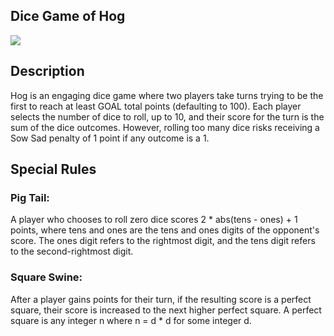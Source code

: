 ## Dice Game of Hog

<img src= />

## Description
<p> Hog is an engaging dice game where two players take turns trying to be the first to reach at least GOAL total points (defaulting to 100). 
  Each player selects the number of dice to roll, up to 10, and their score for the turn is the sum of the dice outcomes. However, rolling too 
  many dice risks receiving a Sow Sad penalty of 1 point if any outcome is a 1. </p>

## Special Rules

### Pig Tail: 
A player who chooses to roll zero dice scores 2 * abs(tens - ones) + 1 points, where tens and ones are the tens and ones digits of the opponent's score. 
The ones digit refers to the rightmost digit, and the tens digit refers to the second-rightmost digit.

### Square Swine: 
After a player gains points for their turn, if the resulting score is a perfect square, their score is increased to the next higher perfect square.
A perfect square is any integer n where n = d * d for some integer d.
